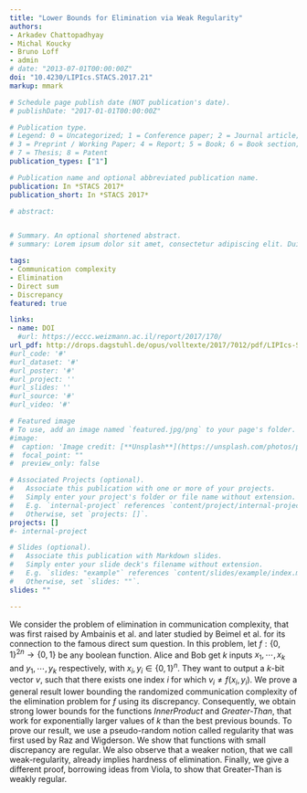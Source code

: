 ```yaml
---
title: "Lower Bounds for Elimination via Weak Regularity"
authors:
- Arkadev Chattopadhyay
- Michal Koucky
- Bruno Loff
- admin
# date: "2013-07-01T00:00:00Z"
doi: "10.4230/LIPIcs.STACS.2017.21"
markup: mmark

# Schedule page publish date (NOT publication's date).
# publishDate: "2017-01-01T00:00:00Z"

# Publication type.
# Legend: 0 = Uncategorized; 1 = Conference paper; 2 = Journal article;
# 3 = Preprint / Working Paper; 4 = Report; 5 = Book; 6 = Book section;
# 7 = Thesis; 8 = Patent
publication_types: ["1"]

# Publication name and optional abbreviated publication name.
publication: In *STACS 2017*
publication_short: In *STACS 2017*

# abstract: 


# Summary. An optional shortened abstract.
# summary: Lorem ipsum dolor sit amet, consectetur adipiscing elit. Duis posuere tellus ac convallis placerat. Proin #tincidunt magna sed ex sollicitudin condimentum.

tags:
- Communication complexity
- Elimination
- Direct sum
- Discrepancy
featured: true

links:
- name: DOI
  #url: https://eccc.weizmann.ac.il/report/2017/170/
url_pdf: http://drops.dagstuhl.de/opus/volltexte/2017/7012/pdf/LIPIcs-STACS-2017-21.pdf
#url_code: '#'
#url_dataset: '#'
#url_poster: '#'
#url_project: ''
#url_slides: ''
#url_source: '#'
#url_video: '#'

# Featured image
# To use, add an image named `featured.jpg/png` to your page's folder. 
#image:
#  caption: 'Image credit: [**Unsplash**](https://unsplash.com/photos/pLCdAaMFLTE)'
#  focal_point: ""
#  preview_only: false

# Associated Projects (optional).
#   Associate this publication with one or more of your projects.
#   Simply enter your project's folder or file name without extension.
#   E.g. `internal-project` references `content/project/internal-project/index.md`.
#   Otherwise, set `projects: []`.
projects: []
#- internal-project

# Slides (optional).
#   Associate this publication with Markdown slides.
#   Simply enter your slide deck's filename without extension.
#   E.g. `slides: "example"` references `content/slides/example/index.md`.
#   Otherwise, set `slides: ""`.
slides: ""

---
```


We consider the problem of elimination in communication complexity, that was first raised by Ambainis et al. and later studied by Beimel et al. for its connection to the famous direct sum question. In this problem, let $f : \{0, 1\}^{2n} \to \{0, 1\}$ be any boolean function. Alice and Bob get $k$ inputs $x_1, \cdots , x_k$ and $y_1, \cdots, y_k$ respectively, with $x_i, y_i \in \{0, 1\}^n$. They want to output a $k$-bit vector $v$, such that there exists one index $i$ for which $v_i \neq f(x_i, y_i)$. We prove a general result lower bounding the randomized communication complexity of the elimination problem for $f$ using its discrepancy. Consequently, we obtain strong lower bounds for the functions *InnerProduct* and  *Greater-Than*, that work for exponentially larger values of $k$ than the best previous bounds. To prove our result, we use a pseudo-random notion called regularity that was first used by Raz and Wigderson. We show that functions with small discrepancy are regular. We also observe that a weaker notion, that we call weak-regularity, already implies hardness of elimination. Finally, we give a different proof, borrowing ideas from Viola, to show that Greater-Than is weakly regular.

